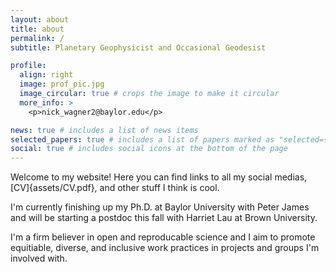 ```yaml
---
layout: about
title: about
permalink: /
subtitle: Planetary Geophysicist and Occasional Geodesist

profile:
  align: right
  image: prof_pic.jpg
  image_circular: true # crops the image to make it circular
  more_info: >
    <p>nick_wagner2@baylor.edu</p>

news: true # includes a list of news items
selected_papers: true # includes a list of papers marked as "selected={true}"
social: true # includes social icons at the bottom of the page
---
```


Welcome to my website! Here you can find links to all my social medias, [CV]{assets/CV.pdf}, and other stuff I think is cool.

I'm currently finishing up my Ph.D. at Baylor University with Peter James and will be starting a postdoc this fall with Harriet Lau at Brown University. 

I'm a firm believer in open and reproducable science and I aim to promote equitiable, diverse, and inclusive work practices in projects and groups I'm involved with.

